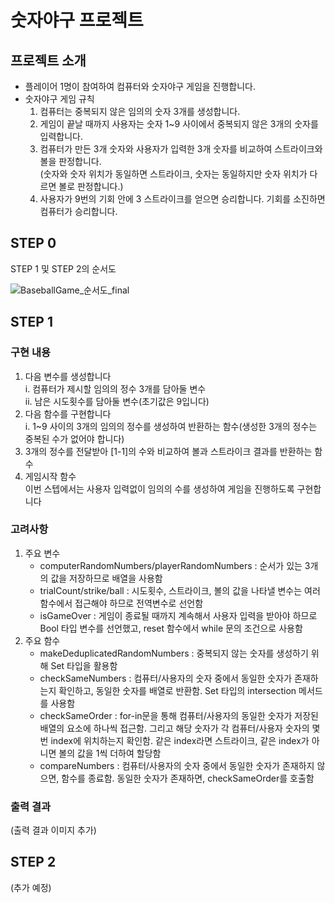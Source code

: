 # 숫자야구 프로젝트

## 프로젝트 소개
* 플레이어 1명이 참여하여 컴퓨터와 숫자야구 게임을 진행합니다.
* 숫자야구 게임 규칙  
  1. 컴퓨터는 중복되지 않은 임의의 숫자 3개를 생성합니다.
  1. 게임이 끝날 때까지 사용자는 숫자 1~9 사이에서 중복되지 않은 3개의 숫자를 입력합니다.
  1. 컴퓨터가 만든 3개 숫자와 사용자가 입력한 3개 숫자를 비교하여 스트라이크와 볼을 판정합니다.  
(숫자와 숫자 위치가 동일하면 스트라이크, 숫자는 동일하지만 숫자 위치가 다르면 볼로 판정합니다.)
  1. 사용자가 9번의 기회 안에 3 스트라이크를 얻으면 승리합니다. 기회를 소진하면 컴퓨터가 승리합니다.  

## STEP 0
STEP 1 및 STEP 2의 순서도   
  
![BaseballGame_순서도_final](https://user-images.githubusercontent.com/70856586/136160835-2788f26f-d908-4e91-a10e-ec89df84ca44.png)


## STEP 1
### 구현 내용
1. 다음 변수를 생성합니다  
i. 컴퓨터가 제시할 임의의 정수 3개를 담아둘 변수  
ii. 남은 시도횟수를 담아둘 변수(초기값은 9입니다)
1. 다음 함수를 구현합니다  
i. 1~9 사이의 3개의 임의의 정수를 생성하여 반환하는 함수(생성한 3개의 정수는 중복된 수가 없어야 합니다)
1. 3개의 정수를 전달받아 [1-1]의 수와 비교하여 볼과 스트라이크 결과를 반환하는 함수
1. 게임시작 함수  
이번 스텝에서는 사용자 입력없이 임의의 수를 생성하여 게임을 진행하도록 구현합니다

### 고려사항
1. 주요 변수
    - computerRandomNumbers/playerRandomNumbers : 순서가 있는 3개의 값을 저장하므로 배열을 사용함
    - trialCount/strike/ball : 시도횟수, 스트라이크, 볼의 값을 나타낼 변수는 여러 함수에서 접근해야 하므로 전역변수로 선언함
    - isGameOver : 게임이 종료될 때까지 계속해서 사용자 입력을 받아야 하므로 Bool 타입 변수를 선언했고, reset 함수에서 while 문의 조건으로 사용함
1. 주요 함수
    - makeDeduplicatedRandomNumbers : 중복되지 않는 숫자를 생성하기 위해 Set 타입을 활용함
    - checkSameNumbers : 컴퓨터/사용자의 숫자 중에서 동일한 숫자가 존재하는지 확인하고, 동일한 숫자를 배열로 반환함. Set 타입의 intersection 메서드를 사용함
    - checkSameOrder : for-in문을 통해 컴퓨터/사용자의 동일한 숫자가 저장된 배열의 요소에 하나씩 접근함. 그리고 해당 숫자가 각 컴퓨터/사용자 숫자의 몇 번 index에 위치하는지 확인함. 같은 index라면 스트라이크, 같은 index가 아니면 볼의 값을 1씩 더하여 할당함
    - compareNumbers : 컴퓨터/사용자의 숫자 중에서 동일한 숫자가 존재하지 않으면, 함수를 종료함. 동일한 숫자가 존재하면, checkSameOrder를 호출함
  
### 출력 결과  
(출력 결과 이미지 추가)

## STEP 2
(추가 예정)
